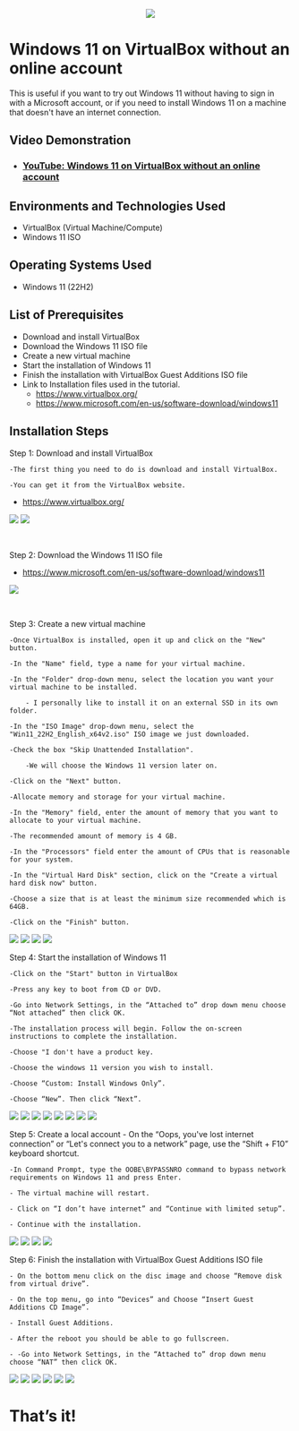 <p align="center">
<img src="https://i.imgur.com/1DzaLJx.jpg"/>
</p>

<h1>Windows 11 on VirtualBox without an online account</h1>
This is useful if you want to try out Windows 11 without having to sign in with a Microsoft account,
or if you need to install Windows 11 on a machine that doesn't have an internet connection.<br />


<h2>Video Demonstration</h2>

- ### [YouTube: Windows 11 on VirtualBox without an online account](https://youtu.be/_16wpQ-Guog)

<h2>Environments and Technologies Used</h2>

- VirtualBox (Virtual Machine/Compute)
- Windows 11 ISO

<h2>Operating Systems Used </h2>

- Windows 11</b> (22H2)

<h2>List of Prerequisites</h2>

- Download and install VirtualBox
- Download the Windows 11 ISO file
- Create a new virtual machine
- Start the installation of Windows 11
- Finish the installation with VirtualBox Guest Additions ISO file
- Link to Installation files used in the tutorial. 
	- https://www.virtualbox.org/
	- https://www.microsoft.com/en-us/software-download/windows11
		
		
<h2>Installation Steps</h2>


<p>
Step 1: Download and install VirtualBox
	
	-The first thing you need to do is download and install VirtualBox. 
		
	-You can get it from the VirtualBox website. 
	
- https://www.virtualbox.org/
</p>
<p>
<img src="https://i.imgur.com/wDELCwD.png"/>
<img src="https://i.imgur.com/S1zAZN8.png"/>

</p>
<br />


<p>
Step 2: Download the Windows 11 ISO file

- https://www.microsoft.com/en-us/software-download/windows11

</p>
<p>
<img src="https://i.imgur.com/UVCDudX.png" />
</p>
<br />


<p>
Step 3: Create a new virtual machine
	
	-Once VirtualBox is installed, open it up and click on the "New" button.
	
	-In the "Name" field, type a name for your virtual machine. 
	
	-In the "Folder" drop-down menu, select the location you want your virtual machine to be installed.
	
		- I personally like to install it on an external SSD in its own folder.
	
	-In the "ISO Image" drop-down menu, select the "Win11_22H2_English_x64v2.iso" ISO image we just downloaded.
	
	-Check the box "Skip Unattended Installation".
	
		-We will choose the Windows 11 version later on.
	
	-Click on the "Next" button.
	
	-Allocate memory and storage for your virtual machine.
	
	-In the "Memory" field, enter the amount of memory that you want to allocate to your virtual machine. 
	
	-The recommended amount of memory is 4 GB.
	
	-In the "Processors" field enter the amount of CPUs that is reasonable for your system.
	
	-In the "Virtual Hard Disk" section, click on the "Create a virtual hard disk now" button. 
	
	-Choose a size that is at least the minimum size recommended which is 64GB.
	
	-Click on the "Finish" button.

</p>
<img src="https://i.imgur.com/bW0bN62.png" />
<img src="https://i.imgur.com/FxdQ758.png" />
<img src="https://i.imgur.com/fvbT3b7.png" />
<img src="https://i.imgur.com/7gPS9C3.png" />
<br />


<p>
Step 4: Start the installation of Windows 11
	
	-Click on the "Start" button in VirtualBox
	
	-Press any key to boot from CD or DVD.
	
	-Go into Network Settings, in the “Attached to” drop down menu choose “Not attached” then click OK.
	
	-The installation process will begin. Follow the on-screen instructions to complete the installation.
	
	-Choose "I don't have a product key.
	
	-Choose the windows 11 version you wish to install.
	
	-Choose “Custom: Install Windows Only”.
	
	-Choose “New”. Then click “Next”.
	
</p>
<img src="https://i.imgur.com/9UHX0yv.png" />
<img src="https://i.imgur.com/TvjuEF3.png" />
<img src="https://i.imgur.com/MIr9UIn.png" />
<img src="https://i.imgur.com/Efb8DKo.png" />
<img src="https://i.imgur.com/kosiSVo.png" />
<img src="https://i.imgur.com/kosOpQg.png" />
<img src="https://i.imgur.com/i9quBVr.png" />
<img src="https://i.imgur.com/qJ1F3cz.png" />
<br />

<p>
Step 5: Create a local account
	- On the “Oops, you've lost internet connection” or “Let's connect you to a network” page, 
use the “Shift + F10” keyboard shortcut. 
	
	-In Command Prompt, type the OOBE\BYPASSNRO command to bypass network requirements on Windows 11 and press Enter.

	- The virtual machine will restart.
	
	- Click on “I don’t have internet” and “Continue with limited setup”.
	
	- Continue with the installation.
</p>
<img src="https://i.imgur.com/J0p6ATc.png" />
<img src="https://i.imgur.com/uGTdsJo.png" />
<img src="https://i.imgur.com/mDsbbXc.png" />
<img src="https://i.imgur.com/c9mIVJC.png" />
<br />

<p>
Step 6: Finish the installation with VirtualBox Guest Additions ISO file
	
	- On the bottom menu click on the disc image and choose “Remove disk from virtual drive”.
	
	- On the top menu, go into “Devices” and Choose “Insert Guest Additions CD Image”.
	
	- Install Guest Additions.
	
	- After the reboot you should be able to go fullscreen.
	
	- -Go into Network Settings, in the “Attached to” drop down menu choose “NAT” then click OK.
<p>
<img src="https://i.imgur.com/8RmHadM.png" />
<img src="https://i.imgur.com/91UQsv4.png" />
<img src="https://i.imgur.com/sYMrgdD.png" />
<img src="https://i.imgur.com/Hh3W7wA.png" />
<img src="https://i.imgur.com/q5PHFPb.png" />
<img src="https://i.imgur.com/1DzaLJx.jpg" />

<h1>That’s it!</h1>

</p>
<br />


